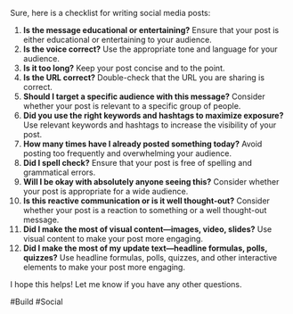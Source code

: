 Sure, here is a checklist for writing social media posts:

1. **Is the message educational or entertaining?** Ensure that your post is either educational or entertaining to your audience.
2. **Is the voice correct?** Use the appropriate tone and language for your audience.
3. **Is it too long?** Keep your post concise and to the point.
4. **Is the URL correct?** Double-check that the URL you are sharing is correct.
5. **Should I target a specific audience with this message?** Consider whether your post is relevant to a specific group of people.
6. **Did you use the right keywords and hashtags to maximize exposure?** Use relevant keywords and hashtags to increase the visibility of your post.
7. **How many times have I already posted something today?** Avoid posting too frequently and overwhelming your audience.
8. **Did I spell check?** Ensure that your post is free of spelling and grammatical errors.
9. **Will I be okay with absolutely anyone seeing this?** Consider whether your post is appropriate for a wide audience.
10. **Is this reactive communication or is it well thought-out?** Consider whether your post is a reaction to something or a well thought-out message.
11. **Did I make the most of visual content—images, video, slides?** Use visual content to make your post more engaging.
12. **Did I make the most of my update text—headline formulas, polls, quizzes?** Use headline formulas, polls, quizzes, and other interactive elements to make your post more engaging.

I hope this helps! Let me know if you have any other questions.

#Build #Social 